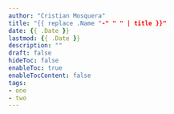 ```yaml
---
author: "Cristian Mosquera"
title: "{{ replace .Name "-" " " | title }}"
date: {{ .Date }}
lastmod: {{ .Date }}
description: ""
draft: false
hideToc: false
enableToc: true
enableTocContent: false
tags: 
- one
- two
---
```


